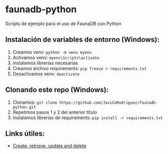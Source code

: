 # faunadb-python
Scripts de ejemplo para el uso de FaunaDB con Python

## Instalación de variables de entorno (Windows):
1. Creamos venv: `python -m venv myenv`
2. Activamos venv: `myenv\Scripts\activate`
3. Instalamos librerías necesarias
4. Creamos archivo requirements: `pip freeze > requirements.txt`
5. Desactivamos venv: `deactivate`

## Clonando este repo (Windows):
1. Clonamos: `git clone https://github.com/JaviCeRodriguez/faunadb-python.git`
2. Repetimos pasos 1 y 2 del anterior título
3. Instalamos librerías de requirements: `pip install -r requirements.txt`

## Links útiles:
- [Create, retrieve, update and delete](https://docs.fauna.com/fauna/current/tutorials/crud.html?lang=python)